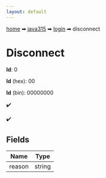 ```yaml
---
layout: default
---
```


[home](/) ➡ [java315](/protocol/java315) ➡ [login](/protocol/java315/login) ➡ disconnect

# Disconnect

**Id**: 0

**Id** (hex): 00

**Id** (bin): 00000000

✔️

✔️

## Fields

Name | Type
---|---
reason | string

